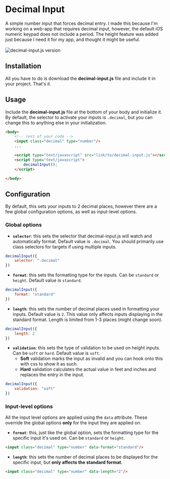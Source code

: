 # Decimal Input

A simple number input that forces decimal entry. I made this because I'm working on a web-app that requires decimal input, however, the default iOS numeric keypad does not include a period. The height feature was added just because I need it for my app, and thought it might be useful.\
\
![decimal-input.js version](https://img.shields.io/badge/decimal--input.js-v1.0.0-brightgreen)

## Installation
All you have to do is download the **decimal-input.js** file and include it in your project. That's it.

## Usage
Include the **decimal-input.js** file at the bottom of your body and initialize it. By default, the selector to activate your inputs is `.decimal`, but you can change this to anything else in your initialization.

```html
<body>
    <!-- rest of your code -->
    <input class="decimal" type="number"/>
    ...

    <script type="text/javascript" src="link/to/decimal-input.js"></script>
    <script type="text/javascript">
		decimalInput();
    </script>

</body>
```

## Configuration
By default, this sets your inputs to 2 decimal places, however there are a few global configuration options, as well as input-level options.

### Global options

- **`selector`**: this sets the selector that decimal-input.js will watch and automatically format. Default value is `.decimal`. You should primarily use class selectors for targets if using multiple inputs.
```javascript
decimalInput({
    selector: ".decimal"
})
```

- **`format`**: this sets the formatting type for the inputs. Can be `standard` or `height`. Default value is `standard`.
```javascript
decimalInput({
    format: "standard"
})
```

- **`length`**: this sets the number of decimal places used in formatting your inputs. Default value is `2`. This value only affects inputs displaying in the standard format. Length is limited from 1-3 places (might change soon).
```javascript
decimalInput({
    length: 2
})
```

- **`validation`**: this sets the type of validation to be used on height inputs. Can be `soft` or `hard`. Default value is `soft`.
	- **Soft** validation marks the input as invalid and you can hook onto this with css to show it as such.
	- **Hard** validation calculates the actual value in feet and inches and replaces the entry in the input.
```javascript
decimalInput({
    validation: "soft"
})
```

### Input-level options
All the input level options are applied using the `data` attribute. These override the global options **only** for the input they are applied on.
- **`format`**: this, just like the global option, sets the formatting type for the specific input it's used on. Can be `standard` or `height`.
```html
<input class="decimal" type="number" data-format="standard"/>
```

- **`length`**: this sets the number of decimal places to be displayed for the specific input, but **only affects the standard format**.
```html
<input class="decimal" type="number" data-length="2"/>
```
